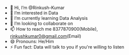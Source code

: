 - 👋 Hi, I’m @Rinkush-Kumar
- 👀 I’m interested in Data
- 🌱 I’m currently learning Data Analysis
- 💞️ I’m looking to collaborate on 
- 📫 How to reach me 8377870900(Mobile), rinkushkumar0@gmail.com(Email)
- 😄 Pronouns: He/Him
- ⚡ Fun fact: Data will talk to you if you're willing to listen

<!---
Rinkush-Kumar/Rinkush-Kumar is a ✨ special ✨ repository because its `README.md` (this file) appears on your GitHub profile.
You can click the Preview link to take a look at your changes.
--->
